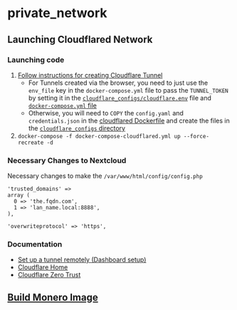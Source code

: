 # private_network

## Launching Cloudflared Network

### Launching code
1. [Follow instructions for creating Cloudflare Tunnel](cloudflare_configs)
    * For Tunnels created via the browser, you need to just use the `env_file` key in the `docker-compose.yml` file to pass the `TUNNEL_TOKEN` by setting it in the [`cloudflare_configs/cloudflare.env`](cloudflare_configs) file and [`docker-compose.yml` file](https://github.com/modernNeo/modernneo.com_infra/blob/68f72095ca95e9bb477552da5c94bc03e51769c7/docker-compose-cloudflared.yml#L6)
    * Otherwise, you will need to `COPY` the `config.yaml` and `credentials.json` in the [cloudflared Dockerfile](Cloudflared.dockerfile) and create the files in the [`cloudflare_configs` directory](cloudflare_configs)
2. `docker-compose -f docker-compose-cloudflared.yml up --force-recreate -d`

### Necessary Changes to Nextcloud

Necessary changes to make the `/var/www/html/config/config.php`
```
'trusted_domains' =>
array (
  0 => 'the.fqdn.com',
  1 => 'lan_name.local:8888',
),

'overwriteprotocol' => 'https',
```

### Documentation
 - [Set up a tunnel remotely (Dashboard setup)](https://developers.cloudflare.com/cloudflare-one/connections/connect-apps/install-and-setup/tunnel-guide/#set-up-a-tunnel-remotely-dashboard-setup)  
 - [Cloudflare Home](https://dash.cloudflare.com)  
 - [Cloudflare Zero Trust](https://dash.teams.cloudflare.com)

## [Build Monero Image](https://github.com/modernNeo/monero#installing-monero-from-a-package)
